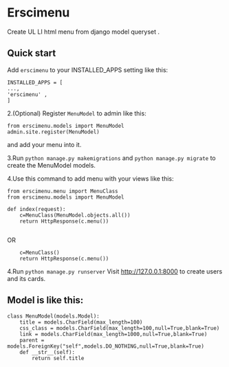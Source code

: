 
Erscimenu
=========
Create UL LI html menu from django model queryset .

Quick start
-----------

 Add ``erscimenu`` to your INSTALLED_APPS setting like this:
```
INSTALLED_APPS = [
...,
'erscimenu' ,
]
```

2.(Optional) Register ``MenuModel`` to admin like this:

```
from erscimenu.models import MenuModel
admin.site.register(MenuModel)
```

and add your menu into it.

3.Run ``python manage.py makemigrations`` and ``python manage.py migrate``  to create the MenuModel models.

4.Use this command to add menu with your views like this:
```
from erscimenu.menu import MenuClass
from erscimenu.models import MenuModel

def index(request):
	c=MenuClass(MenuModel.objects.all())
	return HttpResponse(c.menu())
	
```
OR
```
	c=MenuClass()
	return HttpResponse(c.menu())    
```

4.Run  ``python manage.py runserver`` Visit http://127.0.0.1:8000 to create users and its cards.


Model is like this:
------------------
```
class MenuModel(models.Model):
	title = models.CharField(max_length=100)
	css_class = models.CharField(max_length=100,null=True,blank=True)
	link = models.CharField(max_length=1000,null=True,blank=True)
	parent = models.ForeignKey("self",models.DO_NOTHING,null=True,blank=True) 
	def __str__(self):
		return self.title
```

